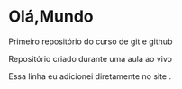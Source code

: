 # Olá,Mundo
 Primeiro repositório do curso de git e github

 Repositório criado durante uma aula ao vivo
 
Essa linha eu adicionei diretamente no site .
